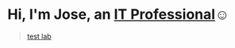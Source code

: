 <h1>Hi, I'm Jose, an <a href="https://linkedin.com/in/jose-guerrero-09a8b72b5">IT Professional</a>☺</h1>

<blockquote class="imgur-embed-pub" lang="en" data-id="a/kB3Y8NV"  ><a href="//imgur.com/a/kB3Y8NV">test lab</a></blockquote><script async src="//s.imgur.com/min/embed.js" charset="utf-8"></script>

[linkedin]: https://linkedin.com/in/jose-guerrero-09a8b72b5
